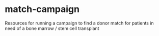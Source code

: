 # match-campaign
Resources for running a campaign to find a donor match for patients in need of a bone marrow / stem cell transplant
